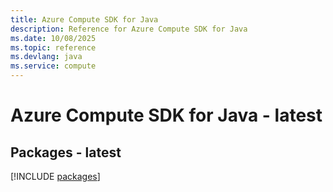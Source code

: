 ```yaml
---
title: Azure Compute SDK for Java
description: Reference for Azure Compute SDK for Java
ms.date: 10/08/2025
ms.topic: reference
ms.devlang: java
ms.service: compute
---
```

# Azure Compute SDK for Java - latest
## Packages - latest
[!INCLUDE [packages](compute-index.md)]